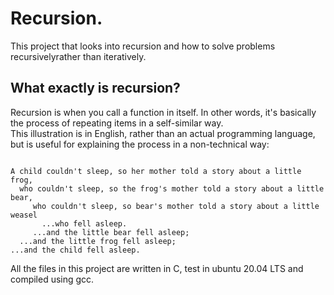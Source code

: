 # Recursion.

This project that looks into recursion and how to solve problems recursivelyrather than iteratively.

## What exactly is recursion?

Recursion is when you call a function in itself. In other words, it's basically the process of repeating items in a self-similar way.  
This illustration is in English, rather than an actual programming language, but is useful for explaining the process in a non-technical way:

```

A child couldn't sleep, so her mother told a story about a little frog,
  who couldn't sleep, so the frog's mother told a story about a little bear,
     who couldn't sleep, so bear's mother told a story about a little weasel
       ...who fell asleep.
     ...and the little bear fell asleep;
  ...and the little frog fell asleep;
...and the child fell asleep.

```
  
  
All the files in this project are written in C, test in ubuntu 20.04 LTS and compiled using gcc.
